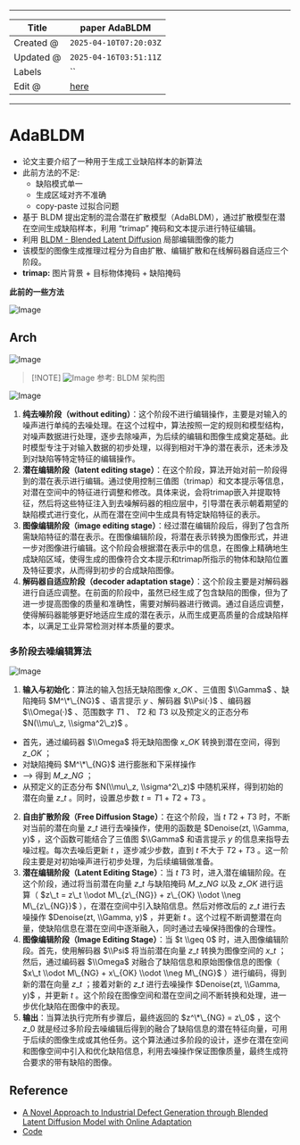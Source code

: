 -----

| Title     | paper AdaBLDM                                         |
| --------- | ----------------------------------------------------- |
| Created @ | `2025-04-10T07:20:03Z`                                |
| Updated @ | `2025-04-16T03:51:11Z`                                |
| Labels    | \`\`                                                  |
| Edit @    | [here](https://github.com/junxnone/aiwiki/issues/510) |

-----

# AdaBLDM

  - 论文主要介绍了一种用于生成工业缺陷样本的新算法
  - 此前方法的不足:
      - 缺陷模式单一
      - 生成区域对齐不准确
      - copy-paste 过拟合问题
  - 基于 BLDM 提出定制的混合潜在扩散模型（AdaBLDM），通过扩散模型在潜在空间生成缺陷样本，利用 “trimap”
    掩码和文本提示进行特征编辑。
  - 利用 [BLDM - Blended Latent
    Diffusion](https://arxiv.org/abs/2206.02779) 局部编辑图像的能力
  - 该模型的图像生成推理过程分为自由扩散、编辑扩散和在线解码器自适应三个阶段。
  - **trimap:** 图片背景 + 目标物体掩码 + 缺陷掩码

**此前的一些方法**

![Image](media/d8c71b4ac4d42be44dd01caba4bf7f42509cdd53.png)

## Arch

![Image](media/0e6b4e2e283b61ccc191113f7ded6937d9b9e656.png)

> \[\!NOTE\]
> ![Image](media/43464d4738a8dea37934666446db52f618430ff4.png) 参考: BLDM
> 架构图

![Image](media/c3ec6eb4f3a772ff3a410459872b51586f7e4079.png)

1.  **纯去噪阶段（without
    editing）**：这个阶段不进行编辑操作，主要是对输入的噪声进行单纯的去噪处理。在这个过程中，算法按照一定的规则和模型结构，对噪声数据进行处理，逐步去除噪声，为后续的编辑和图像生成奠定基础。此时模型专注于对输入数据的初步处理，以得到相对干净的潜在表示，还未涉及到对缺陷等特定特征的编辑操作。
2.  **潜在编辑阶段（latent editing
    stage）**：在这个阶段，算法开始对前一阶段得到的潜在表示进行编辑。通过使用控制三值图（trimap）和文本提示等信息，对潜在空间中的特征进行调整和修改。具体来说，会将trimap嵌入并提取特征，然后将这些特征注入到去噪解码器的相应层中，引导潜在表示朝着期望的缺陷模式进行变化，从而在潜在空间中生成具有特定缺陷特征的表示。
3.  **图像编辑阶段（image editing
    stage）**：经过潜在编辑阶段后，得到了包含所需缺陷特征的潜在表示。在图像编辑阶段，将潜在表示转换为图像形式，并进一步对图像进行编辑。这个阶段会根据潜在表示中的信息，在图像上精确地生成缺陷区域，使得生成的图像符合文本提示和trimap所指示的物体和缺陷位置及特征要求，从而得到初步的合成缺陷图像。
4.  **解码器自适应阶段（decoder adaptation
    stage）**：这个阶段主要是对解码器进行自适应调整。在前面的阶段中，虽然已经生成了包含缺陷的图像，但为了进一步提高图像的质量和准确性，需要对解码器进行微调。通过自适应调整，使得解码器能够更好地适应生成的潜在表示，从而生成更高质量的合成缺陷样本，以满足工业异常检测对样本质量的要求。

### 多阶段去噪编辑算法

![Image](media/06aa0fb549cb2ea6075e77f30194f90753bdfb77.png)

1.  **输入与初始化**：算法的输入包括无缺陷图像 $x\_{OK}$ 、三值图 $\\Gamma$ 、缺陷掩码 $M^\*\_{NG}$
    、语言提示 $y$ 、解码器 $\\Psi(·)$ 、编码器 $\\Omega(·)$ 、范围数字 $T1$ 、 $T2$ 和
    $T3$ 以及预定义的正态分布 $N(\\mu\_z, \\sigma^2\_z)$ 。

<!-- end list -->

  - 首先，通过编码器 $\\Omega$ 将无缺陷图像 $x\_{OK}$ 转换到潜在空间，得到 $z\_{OK}$ ；
  - 对缺陷掩码 $M^\*\_{NG}$ 进行膨胀和下采样操作
  - \--\> 得到 $M\_{z\_{NG}}$ ；
  - 从预定义的正态分布 $N(\\mu\_z, \\sigma^2\_z)$ 中随机采样，得到初始的潜在向量 $z\_t$
    。同时，设置总步数 $t = T1 + T2 + T3$ 。

<!-- end list -->

2.  **自由扩散阶段（Free Diffusion Stage）**：在这个阶段，当 $t \> T2 + T3$ 时，不断对当前的潜在向量
    $z\_t$ 进行去噪操作，使用的函数是 $Denoise(zt, \\Gamma, y)$ ，这个函数可能结合了三值图
    $\\Gamma$ 和语言提示 $y$ 的信息来指导去噪过程。每次去噪后更新 $t$ ，逐步减少步数，直到 $t$ 不大于 $T2 +
    T3$ 。这一阶段主要是对初始噪声进行初步处理，为后续编辑做准备。
3.  **潜在编辑阶段（Latent Editing Stage）**：当 $t \> T3$
    时，进入潜在编辑阶段。在这个阶段，通过将当前潜在向量
    $z\_t$ 与缺陷掩码 $M\_{z\_{NG}}$ 以及 $z\_{OK}$ 进行运算（ $z\_t = z\_t \\odot
    M\_{z\_{NG}} + z\_{OK} \\odot \\neg M\_{z\_{NG}}$
    ），在潜在空间中引入缺陷信息。然后对修改后的 $z\_t$
    进行去噪操作 $Denoise(zt, \\Gamma, y)$ ，并更新 $t$
    。这个过程不断调整潜在向量，使缺陷信息在潜在空间中逐渐融入，同时通过去噪保持图像的合理性。
4.  **图像编辑阶段（Image Editing Stage）**：当 $t \\geq 0$ 时，进入图像编辑阶段。首先，使用解码器
    $\\Psi$ 将当前潜在向量 $z\_t$ 转换为图像空间的 $x\_t$ ；然后，通过编码器 $\\Omega$
    对融合了缺陷信息和原始图像信息的图像（ $x\_t \\odot M\_{NG} +
    x\_{OK} \\odot \\neg M\_{NG}$ ）进行编码，得到新的潜在向量 $z\_t$ ；接着对新的 $z\_t$
    进行去噪操作 $Denoise(zt, \\Gamma, y)$ ，并更新 $t$
    。这个阶段在图像空间和潜在空间之间不断转换和处理，进一步优化缺陷在图像中的表现。
5.  **输出**：当算法执行完所有步骤后，最终返回的 $z^\*\_{NG} = z\_0$ ，这个 $z\_0$
    就是经过多阶段去噪编辑后得到的融合了缺陷信息的潜在特征向量，可用于后续的图像生成或其他任务。这个算法通过多阶段的设计，逐步在潜在空间和图像空间中引入和优化缺陷信息，利用去噪操作保证图像质量，最终生成符合要求的带有缺陷的图像。

## Reference

  - [A Novel Approach to Industrial Defect Generation through Blended
    Latent Diffusion Model with Online
    Adaptation](https://arxiv.org/abs/2402.19330)
  - [Code](https://github.com/GrandpaXun242/AdaBLDM)
